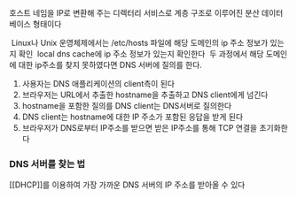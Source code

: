 호스트 네임을 IP로 변환해 주는 디렉터리 서비스로 
계층 구조로 이루어진 분산 데이터베이스 형태이다

 Linux나 Unix 운영체제에서는 /etc/hosts 파일에 해당 도메인의 ip 주소 정보가 있는지 확인 
 local dns cache에 ip 주소 정보가 있는지 확인한다
 두 과정에서 해당 도메인에 대한 ip주소를 찾지 못하였다면 DNS 서버에 질의를 한다.

1. 사용자는 DNS 애플리케이션의 client측이 된다
2. 브라우저는 URL에서 추출한 hostname을 추출하고 DNS client에게 넘긴다
3. hostname을 포함한 질의를 DNS client는 DNS서버로 질의한다
4. DNS client는 hostname에 대한 IP 주소가 포함된 응답을 받게 된다
5. 브라우저가 DNS로부터 IP주소를 받으면 받은 IP주소를 통해 TCP 연결을 초기화한다

### DNS 서버를 찾는 법
[[DHCP]]를 이용하여 가장 가까운 DNS 서버의 IP 주소를 받아올 수 있다